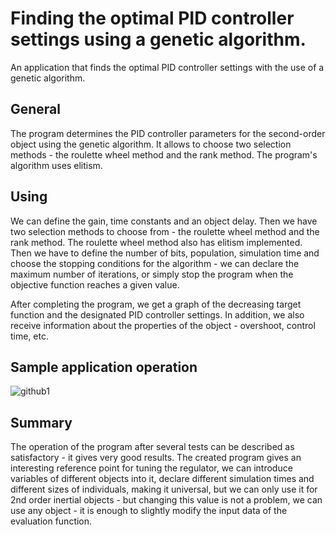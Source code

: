 # Finding the optimal PID controller settings using a genetic algorithm.
 An application that finds the optimal PID controller settings with the use of a genetic algorithm.
 
## General

The program determines the PID controller parameters for the second-order object using the genetic algorithm. It allows to choose two selection methods - the roulette wheel method and the rank method. The program's algorithm uses elitism.

## Using
We can define the gain, time constants and an object delay. Then we have two selection methods to choose from - the roulette wheel method and the rank method. The roulette wheel method also has elitism implemented. Then we have to define the number of bits, population, simulation time and choose the stopping conditions for the algorithm - we can declare the maximum number of iterations, or simply stop the program when the objective function reaches a given value.

After completing the program, we get a graph of the decreasing target function and the designated PID controller settings. In addition, we also receive information about the properties of the object - overshoot, control time, etc.

## Sample application operation
![github1](https://user-images.githubusercontent.com/59517489/117866555-92f0ea00-b297-11eb-8a38-0b46f6c17c49.jpg)

## Summary
The operation of the program after several tests can be described as satisfactory - it gives very good results.
The created program gives an interesting reference point for tuning the regulator, we can
introduce variables of different objects into it, declare different simulation times and
different sizes of individuals, making it universal, but we can only use it
for 2nd order inertial objects - but changing this value is not a problem, we can
use any object - it is enough to slightly modify the input data of the evaluation function.

